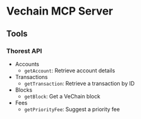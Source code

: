 # Vechain MCP Server

## Tools

### Thorest API

- Accounts
    - `getAccount`: Retrieve account details
- Transactions
    - `getTransaction`: Retrieve a transaction by ID
- Blocks
    - `getBlock`: Get a VeChain block
- Fees
    - `getPriorityFee`: Suggest a priority fee